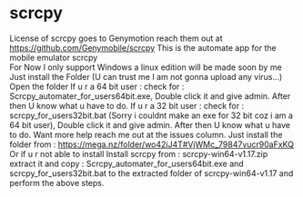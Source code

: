 # scrcpy
License of scrcpy goes to Genymotion reach them out at https://github.com/Genymobile/scrcpy
This is the automate app for the mobile emulator scrcpy  
For Now I only support Windows a linux edition will be 
made soon by me Just install the Folder 
(U can trust me I am not gonna upload any virus...) 
Open the folder If u r a 64 bit user : check for : Scrcpy_automater_for_users64bit.exe, 
Double click it and give admin. 
After then U know what u have to do.
If u r a 32 bit user : check for : scrcpy_for_users32bit.bat (Sorry i couldnt make an exe for 32 bit coz i am a 64 bit user),
Double click it and give admin. After then U know what  u have to do.
Want more help reach me out at the issues column. 
Just install the folder from : https://mega.nz/folder/wo42iJ4T#VjWMc_79847vucr90aFxKQ 
Or if u r not able to install Install scrcpy from : scrcpy-win64-v1.17.zip  
extract it and copy : Scrcpy_automater_for_users64bit.exe and scrcpy_for_users32bit.bat 
to the extracted folder of scrcpy-win64-v1.17 and perform the above steps.
